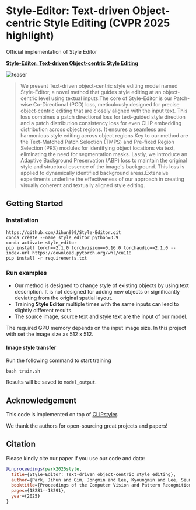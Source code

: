 # Style-Editor: Text-driven Object-centric Style Editing (CVPR 2025 highlight)

Official implementation of Style Editor

[**Style-Editor: Text-driven Object-centric Style Editing**](https://jihun999.github.io/projects/Style-Editor/)  



![teaser](teaser_image.png)


[//]: # (### Abstract)
>We present Text-driven object-centric style editing model named Style-Editor, a novel method that guides style editing at an object-centric level using textual inputs.The core of Style-Editor is our Patch-wise Co-Directional (PCD) loss, meticulously designed for precise object-centric editing that are closely aligned with the input text. This loss combines a patch directional loss for text-guided style direction and a patch distribution consistency loss for even CLIP embedding distribution across object regions. It ensures a seamless and harmonious style editing across object regions.Key to our method are the Text-Matched Patch Selection (TMPS) and Pre-fixed Region Selection (PRS) modules for identifying object locations via text, eliminating the need for segmentation masks. Lastly, we introduce an Adaptive Background Preservation (ABP) loss to maintain the original style and structural essence of the image's background. This loss is applied to dynamically identified background areas.Extensive experiments underline the effectiveness of our approach in creating visually coherent and textually aligned style editing.


## Getting Started
### Installation

```
https://github.com/Jihun999/Style-Editor.git
conda create --name style_editor python=3.9
conda activate style_editor 
pip install torch==2.1.0 torchvision==0.16.0 torchaudio==2.1.0 --index-url https://download.pytorch.org/whl/cu118
pip install -r requirements.txt
```

### Run examples 
* Our method is designed to change style of existing objects by using text description. It is not designed for adding new objects or significantly deviating from the original spatial layout.
* Training **Style Editor** multiple times with the same inputs can lead to slightly different results.
* The source image, source text and style text are the input of our model.

The required GPU memory depends on the input image size.
In this project with set the image size as 512 x 512.

#### Image style transfer
Run the following command to start training
```
bash train.sh
```
Results will be saved to `model_output`. 

## Acknowledgement
This code is implemented on top of [CLIPstyler](https://github.com/cyclomon/CLIPstyler).

We thank the authors for open-sourcing great projects and papers!

## Citation
Please kindly cite our paper if you use our code and data:

```bibtex
@inproceedings{park2025style,
  title={Style-Editor: Text-driven object-centric style editing},
  author={Park, Jihun and Gim, Jongmin and Lee, Kyoungmin and Lee, Seunghun and Im, Sunghoon},
  booktitle={Proceedings of the Computer Vision and Pattern Recognition Conference},
  pages={18281--18291},
  year={2025}
}
```